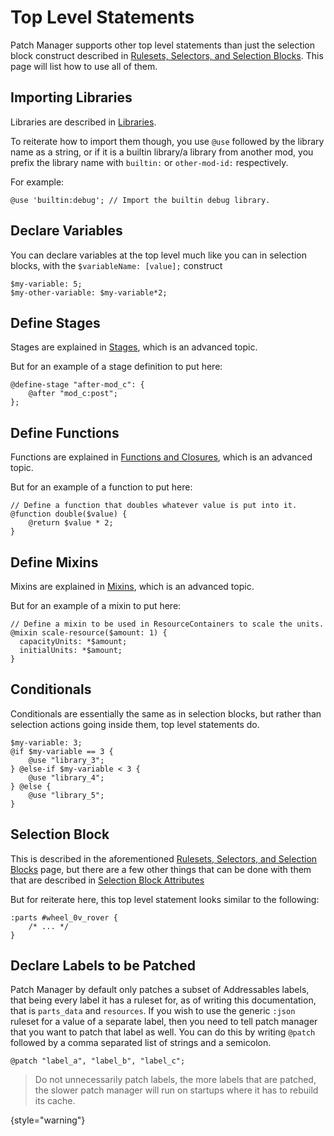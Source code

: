 # Top Level Statements

Patch Manager supports other top level statements than just the selection block construct described in
[Rulesets, Selectors, and Selection Blocks](Rulesets-Selectors-and-Selection-Blocks.md). This page will list how to use
all of them.

## Importing Libraries
Libraries are described in [Libraries](Libraries.md).

To reiterate how to import them though, you use `@use` followed by the library name as a string, or if it is a builtin
library/a library from another mod, you prefix the library name with `builtin:` or `other-mod-id:` respectively.

For example:
```
@use 'builtin:debug'; // Import the builtin debug library.
```

## Declare Variables
You can declare variables at the top level much like you can in selection blocks, with the `$variableName: [value];`
construct

```
$my-variable: 5;
$my-other-variable: $my-variable*2;
```

## Define Stages
Stages are explained in [Stages](How-to-Use-the-Stage-System.md), which is an advanced topic.

But for an example of a stage definition to put here:

```
@define-stage "after-mod_c": {
    @after "mod_c:post";
};
```

## Define Functions
Functions are explained in [Functions and Closures](Functions.md), which is an advanced topic.

But for an example of a function to put here:

```
// Define a function that doubles whatever value is put into it.
@function double($value) {
    @return $value * 2;
}
```

## Define Mixins
Mixins are explained in [Mixins](Mixins.md), which is an advanced topic.

But for an example of a mixin to put here:
```
// Define a mixin to be used in ResourceContainers to scale the units.
@mixin scale-resource($amount: 1) {
  capacityUnits: *$amount;
  initialUnits: *$amount;
}
```

## Conditionals
Conditionals are essentially the same as in selection blocks, but rather than selection actions going inside them,
top level statements do.
```
$my-variable: 3;
@if $my-variable == 3 {
    @use "library_3";
} @else-if $my-variable < 3 {
    @use "library_4";
} @else {
    @use "library_5";
}
```

## Selection Block
This is described in the aforementioned [Rulesets, Selectors, and Selection Blocks](Rulesets-Selectors-and-Selection-Blocks.md)
page, but there are a few other things that can be done with them that are described in [Selection Block Attributes](Selection-Block-Attributes.md)

But for reiterate here, this top level statement looks similar to the following:
```
:parts #wheel_0v_rover {
    /* ... */
}
```

## Declare Labels to be Patched

Patch Manager by default only patches a subset of Addressables labels, that being every label it has a ruleset for, as 
of writing this documentation, that is `parts_data` and `resources`. If you wish to use the generic `:json` ruleset for 
a value of a separate label, then you need to tell patch manager that you want to patch that label as well. You can do
this by writing `@patch` followed by a comma separated list of strings and a semicolon.

```
@patch "label_a", "label_b", "label_c";
```

> Do not unnecessarily patch labels, the more labels that are patched, the slower patch manager will run on startups where it has to rebuild its cache.
> 
{style="warning"}